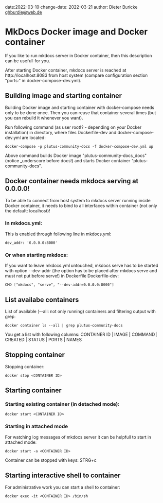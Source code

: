 date:2022-03-10
change-date: 2022-03-21
author:   Dieter Buricke <ghburdie@web.de>

# MkDocs Docker image and Docker container

If you like to run mkdocs server in Docker container, then this description can be usefull for you.

After starting Docker container, mkdocs server is reached at http://localhost:8083 from host system (compare configuration section "ports:" in docker-compose-dev.yml).

## Building image and starting container

Building Docker image and starting container with docker-compose needs only to be done once.
Then you can reuse that container several times (but you can rebuild it whenever you want).

Run following command (as user root!? - depending on your Docker installation) in directory, where files Dockerfile-dev and docker-compose-dev.yml are located:

```
docker-compose -p plutus-community-docs -f docker-compose-dev.yml up
```
Above command builds Docker image "plutus-community-docs_docs" (notice _underscore before docs!) and starts Docker container "plutus-community-docs".

## Docker container needs mkdocs serving at 0.0.0.0!

To be able to connect from host system to mkdocs server running inside Docker container, it needs to bind to all interfaces within container (not only the default: localhost)!

### In mkdocs.yml:
This is enabled through following line in mkdocs.yml:
```
dev_addr: '0.0.0.0:8000'
```
### Or when starting mkdocs:

If you want to leave mkdocs.yml untouched, mkdocs serve has to be started with option --dev-addr (the option has to be placed after mkdocs serve and must not put before serve!) in Dockerfile Dockerfile-dev:
```
CMD ["mkdocs", "serve", "--dev-addr=0.0.0.0:8000"]
```

## List availabe containers

List of available (--all: not only running) containers and filtering output with grep:
```
docker container ls --all | grep plutus-community-docs
```
You get a list with following columns:
CONTAINER ID | IMAGE | COMMAND | CREATED | STATUS | PORTS | NAMES

## Stopping container

Stopping container:
```
docker stop <CONTAINER ID>
```

## Starting container

### Starting existing container (in detached mode):
```
docker start <CONTAINER ID>
```
### Starting in attached mode
For watching log messages of mkdocs server it can be helpfull to start in attached mode:
```
docker start -a <CONTAINER ID>
```
Container can be stopped with keys: STRG+c

## Starting interactive shell to container
For administrative work you can start a shell to container:
```
docker exec -it <CONTAINER ID> /bin/sh
```
